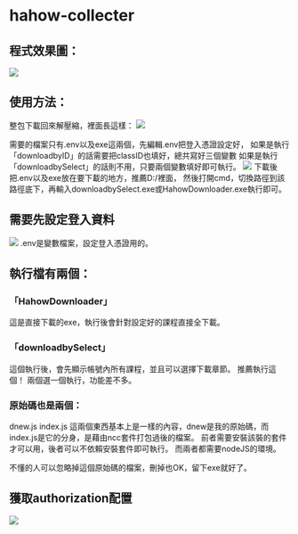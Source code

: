 # hahow-collecter
## 程式效果圖：
![](https://i.imgur.com/jVoal89.png)

## 使用方法：

整包下載回來解壓縮，裡面長這樣：
![](https://i.imgur.com/KemURhl.png)

需要的檔案只有.env以及exe這兩個，先編輯.env把登入憑證設定好，
如果是執行「downloadbyID」的話需要把classID也填好，總共寫好三個變數
如果是執行「downloadbySelect」的話則不用，只要兩個變數填好即可執行。
![](https://i.imgur.com/FeJnYry.png)
下載後把.env以及exe放在要下載的地方，推薦D:/裡面，
然後打開cmd，切換路徑到該路徑底下，再輸入downloadbySelect.exe或HahowDownloader.exe執行即可。

## 需要先設定登入資料
![](https://i.imgur.com/AlYihyn.png)
.env是變數檔案，設定登入憑證用的。

## 執行檔有兩個：
### 「HahowDownloader」
這是直接下載的exe，執行後會針對設定好的課程直接全下載。
### 「downloadbySelect」
這個執行後，會先顯示帳號內所有課程，並且可以選擇下載章節。
推薦執行這個！
兩個選一個執行，功能差不多。

### 原始碼也是兩個：
dnew.js
index.js
這兩個東西基本上是一樣的內容，dnew是我的原始碼，而index.js是它的分身，是藉由ncc套件打包過後的檔案。
前者需要安裝該裝的套件才可以用，後者可以不依賴安裝套件即可執行。
而兩者都需要nodeJS的環境。

不懂的人可以忽略掉這個原始碼的檔案，刪掉也OK，留下exe就好了。

## 獲取authorization配置
![](https://camo.githubusercontent.com/560c28090c988227793cfaa800220f74cd72293d041822655685c5bc797826da/68747470733a2f2f707470696d672e6d652f7877646834722e706e67)
